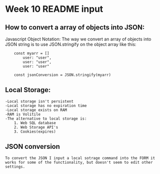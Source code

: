 # Week 10 README input

## How to convert a array of objects into JSON:

Javascript Object Notation:
The way we convert an array of objects into JSON string is to use JSON.stringify on the object array like this:

        const myarr = []
            user: "user",
            user: "user",
            user: "user"
        
        const jsonConversion = JSON.stringify(myarr)

## Local Storage:

    -Local storage isn't persistent
    -Local storage has no expiration time
    -Local storage exists on RAM
    -RAM is Volitile
    -The alternative to local storage is:
        1. Web SQL database
        2. Web Storage API's
        3. Cookies(expires)

## JSON conversion
    To convert the JSON I input a local sotrage command into the FORM it works for some of the functionality, but doesn't seem to edit other settings.